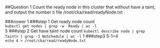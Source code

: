 ##Question 1
Count the ready node in this cluster that without have a taint, and output the number ti file /root/cka/read/readyNode.txt

##Answer 1
###step 1
Get ready node count  
`kubectl get nodes | grep -w  Ready | wc -l`  
5
###step 2
Get have taint node count
`kubectl describe node | grep Taints | grep -I NoSchedule | wc -l`
1
###step3
5-1=4  
`echo 4 > /root/cka/read/readyNode.txt`